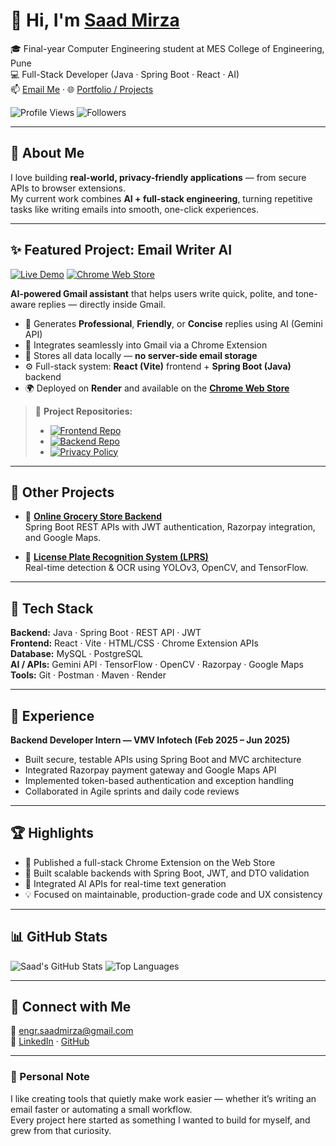 # 👋 Hi, I'm [Saad Mirza](https://linkedin.com/in/saad-mirza01)

🎓 Final-year Computer Engineering student at MES College of Engineering, Pune  
💻 Full-Stack Developer (Java · Spring Boot · React · AI)  
📫 [Email Me](mailto:engr.saadmirza@gmail.com) · 🌐 [Portfolio / Projects](https://github.com/icas00)

![Profile Views](https://komarev.com/ghpvc/?username=icas00&label=Profile%20views&color=0e75b6&style=flat)
![Followers](https://img.shields.io/github/followers/icas00?label=Followers&style=social)

---

## 🚀 About Me
I love building **real-world, privacy-friendly applications** — from secure APIs to browser extensions.  
My current work combines **AI + full-stack engineering**, turning repetitive tasks like writing emails into smooth, one-click experiences.

---

## ✨ Featured Project: Email Writer AI  

[![Live Demo](https://img.shields.io/badge/🌍_Live_Demo-blue?logo=google-chrome)](https://ai-email-writer-4rk4.onrender.com/)
[![Chrome Web Store](https://img.shields.io/badge/Chrome_Extension-green?logo=google-chrome)](https://chromewebstore.google.com/detail/email-writer/nefgnkboedlacmpgbkgjoknjeigpppln)

**AI-powered Gmail assistant** that helps users write quick, polite, and tone-aware replies — directly inside Gmail.  

- 🧠 Generates **Professional**, **Friendly**, or **Concise** replies using AI (Gemini API)  
- 📨 Integrates seamlessly into Gmail via a Chrome Extension  
- 💾 Stores all data locally — **no server-side email storage**  
- ⚙️ Full-stack system: **React (Vite)** frontend + **Spring Boot (Java)** backend  
- 🌍 Deployed on **Render** and available on the **[Chrome Web Store](https://chromewebstore.google.com/detail/email-writer/nefgnkboedlacmpgbkgjoknjeigpppln)**  

> 🧩 **Project Repositories:**  
> - [![Frontend Repo](https://img.shields.io/badge/Frontend_Code-gray?logo=github)](https://github.com/icas00/AI-Email-Writer-frontend)
> - [![Backend Repo](https://img.shields.io/badge/Backend_Code-gray?logo=github)](https://github.com/icas00/AI-Email-Writer-backend)
> - [![Privacy Policy](https://img.shields.io/badge/Privacy_Policy-lightgrey?logo=github)](https://github.com/icas00/email-writer-privacy)

---

## 🧩 Other Projects  

- 🛒 **[Online Grocery Store Backend](https://github.com/icas00/Grocery-Store-Management-)**  
  Spring Boot REST APIs with JWT authentication, Razorpay integration, and Google Maps.  

- 🚗 **[License Plate Recognition System (LPRS)](https://github.com/icas00/LPR-Licence-Plate-Recognition-System)**  
  Real-time detection & OCR using YOLOv3, OpenCV, and TensorFlow.  

---

## 🧠 Tech Stack  
**Backend:** Java · Spring Boot · REST API · JWT  
**Frontend:** React · Vite · HTML/CSS · Chrome Extension APIs  
**Database:** MySQL · PostgreSQL  
**AI / APIs:** Gemini API · TensorFlow · OpenCV · Razorpay · Google Maps  
**Tools:** Git · Postman · Maven · Render  

---

## 💼 Experience  
**Backend Developer Intern — VMV Infotech (Feb 2025 – Jun 2025)**  
- Built secure, testable APIs using Spring Boot and MVC architecture  
- Integrated Razorpay payment gateway and Google Maps API  
- Implemented token-based authentication and exception handling  
- Collaborated in Agile sprints and daily code reviews  

---

## 🏆 Highlights  
- 🚀 Published a full-stack Chrome Extension on the Web Store  
- 🧩 Built scalable backends with Spring Boot, JWT, and DTO validation  
- 🤖 Integrated AI APIs for real-time text generation  
- 💡 Focused on maintainable, production-grade code and UX consistency  

---

## 📊 GitHub Stats  
![Saad's GitHub Stats](https://github-readme-stats.vercel.app/api?username=icas00&show_icons=true&theme=tokyonight)
![Top Languages](https://github-readme-stats.vercel.app/api/top-langs/?username=icas00&layout=compact&theme=tokyonight)

---

## 🤝 Connect with Me  
📧 [engr.saadmirza@gmail.com](mailto:engr.saadmirza@gmail.com)  
🔗 [LinkedIn](https://linkedin.com/in/saad-mirza01) · [GitHub](https://github.com/icas00)  

---

### 💬 Personal Note  
I like creating tools that quietly make work easier — whether it’s writing an email faster or automating a small workflow.  
Every project here started as something I wanted to build for myself, and grew from that curiosity.
